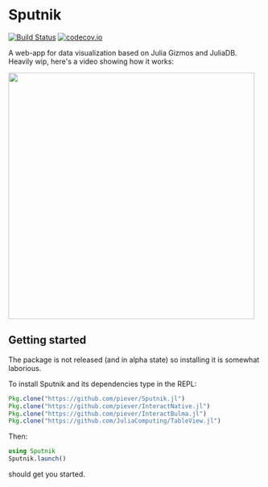 # Sputnik

[![Build Status](https://travis-ci.org/piever/Sputnik.jl.svg?branch=master)](https://travis-ci.org/piever/Sputnik.jl)
[![codecov.io](http://codecov.io/github/piever/Sputnik.jl/coverage.svg?branch=master)](http://codecov.io/github/piever/Sputnik.jl?branch=master)

A web-app for data visualization based on Julia Gizmos and JuliaDB. Heavily wip, here's a video showing how it works:

[<img src="https://user-images.githubusercontent.com/6333339/37868363-d59c85fc-2f9c-11e8-97ee-e97d89b5ba10.png" width="489">](https://vimeo.com/261643164)

## Getting started

The package is not released (and in alpha state) so installing it is somewhat laborious.

To install Sputnik and its dependencies type in the REPL:

```julia
Pkg.clone("https://github.com/piever/Sputnik.jl")
Pkg.clone("https://github.com/piever/InteractNative.jl")
Pkg.clone("https://github.com/piever/InteractBulma.jl")
Pkg.clone("https://github.com/JuliaComputing/TableView.jl")
```

Then:

```julia
using Sputnik
Sputnik.launch()
```

should get you started.
